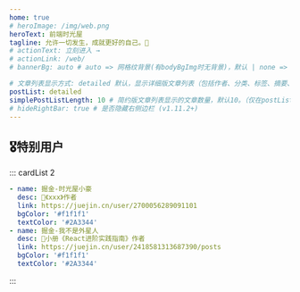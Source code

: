 ```yaml
---
home: true
# heroImage: /img/web.png
heroText: 前端时光屋
tagline: 允许一切发生，成就更好的自己。🚀
# actionText: 立刻进入 →
# actionLink: /web/
# bannerBg: auto # auto => 网格纹背景(有bodyBgImg时无背景)，默认 | none => 无 | '大图地址' | background: 自定义背景样式       提示：如发现文本颜色不适应你的背景时可以到palette.styl修改$bannerTextColor变量

# 文章列表显示方式: detailed 默认，显示详细版文章列表（包括作者、分类、标签、摘要、分页等）| simple => 显示简约版文章列表（仅标题和日期）| none 不显示文章列表
postList: detailed
simplePostListLength: 10 # 简约版文章列表显示的文章数量，默认10。（仅在postList设置为simple时生效）
# hideRightBar: true # 是否隐藏右侧边栏 (v1.11.2+)
---
```


<style>
.become-sponsor {
  padding: 8px 20px;
  display: inline-block;
  color: #11a8cd;
  border-radius: 30px;
  box-sizing: border-box;
  border: 1px solid #11a8cd;
}
</style>

## 🎖特别用户
::: cardList 2
```yaml
- name: 掘金-时光屋小豪
  desc: 🚀《xxx》作者
  link: https://juejin.cn/user/2700056289091101
  bgColor: '#f1f1f1'
  textColor: '#2A3344'
- name: 掘金-我不是外星人
  desc: 🚀小册《React进阶实践指南》作者
  link: https://juejin.cn/user/2418581313687390/posts
  bgColor: '#f1f1f1'
  textColor: '#2A3344'
```
:::

